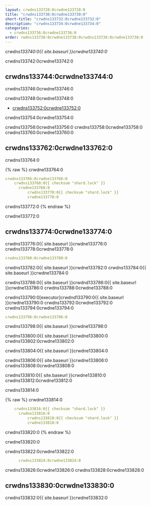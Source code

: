 ```yaml
---
layout: crwdns133728:0crwdne133728:0
title: "crwdns133730:0crwdne133730:0"
short-title: "crwdns133732:0crwdne133732:0"
description: "crwdns133734:0crwdne133734:0"
categories:
  - crwdns133736:0crwdne133736:0
order: rwdns133738:0crwdne133738:0crwdns133738:0crwdne133738:0
---
```

*crwdns133740:0{{ site.baseurl }}crwdne133740:0*

crwdns133742:0crwdne133742:0

## crwdns133744:0crwdne133744:0

crwdns133746:0crwdne133746:0

crwdns133748:0crwdne133748:0

- <a href="crwdns133750:0crwdne133750:0"
target="_blank">crwdns133752:0crwdne133752:0</a>

crwdns133754:0crwdne133754:0

crwdns133756:0crwdne133756:0 crwdns133758:0crwdne133758:0 crwdns133760:0crwdne133760:0

## crwdns133762:0crwdne133762:0

crwdns133764:0

{% raw %}
crwdne133764:0

```yaml
crwdns133766:0crwdne133766:0
    crwdns133768:0{{ checksum "shard.lock" }}
      crwdne133768:0
          crwdns133770:0{{ checksum "shard.lock" }}
          crwdne133770:0    
```

crwdns133772:0
{% endraw %}

crwdne133772:0

## crwdns133774:0crwdne133774:0

crwdns133776:0{{ site.baseurl }}crwdne133776:0 crwdns133778:0crwdne133778:0

```yaml
crwdns133780:0crwdne133780:0
```

crwdns133782:0{{ site.baseurl }}crwdne133782:0 crwdns133784:0{{ site.baseurl }}crwdne133784:0

crwdns133786:0{{ site.baseurl }}crwdnd133786:0{{ site.baseurl }}crwdne133786:0 crwdns133788:0crwdne133788:0

crwdns133790:0[executor]crwdnd133790:0{{ site.baseurl }}crwdne133790:0 crwdns133792:0crwdne133792:0 crwdns133794:0crwdne133794:0

```yaml
crwdns133796:0crwdne133796:0
```

crwdns133798:0{{ site.baseurl }}crwdne133798:0

crwdns133800:0{{ site.baseurl }}crwdne133800:0 crwdns133802:0crwdne133802:0

crwdns133804:0{{ site.baseurl }}crwdne133804:0

crwdns133806:0{{ site.baseurl }}crwdne133806:0 crwdns133808:0crwdne133808:0

crwdns133810:0{{ site.baseurl }}crwdne133810:0 crwdns133812:0crwdne133812:0

crwdns133814:0

{% raw %}
crwdne133814:0

```yaml
    crwdns133816:0{{ checksum "shard.lock" }}
      crwdne133816:0
          crwdns133818:0{{ checksum "shard.lock" }}
          crwdne133818:0
```

crwdns133820:0
{% endraw %}

crwdne133820:0

crwdns133822:0crwdne133822:0

```yaml
      crwdns133824:0crwdne133824:0
```

crwdns133826:0crwdne133826:0 crwdns133828:0crwdne133828:0

## crwdns133830:0crwdne133830:0

crwdns133832:0{{ site.baseurl }}crwdne133832:0